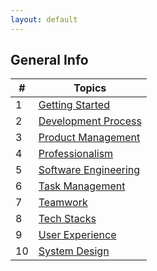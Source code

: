 ```yaml
---
layout: default
---
```



<title> Learning Software Engineering </title>

## General Info


| # | Topics |
|---|---|
| 1 | [Getting Started](Topics/Getting_Started.md)
| 2 | [Development Process](Topics/Development_Process.md#resources-for-development-process) | 
| 3| [Product Management](Topics/Product_Management.md#resources-for-product-management) | 
| 4 | [Professionalism](Topics/Professionalism.md#professionalism)|
| 5 | [Software Engineering](Topics/Software_Engineering.md#resources-for-software-engineering)|
| 6 | [Task Management](Topics/Task_Management_Software.md#resources-for-task-management-software) | 
| 7 | [Teamwork](Topics/Teamwork.md#resources-for-teamwork)
| 8 | [Tech Stacks](Topics/Tech_Stacks.md#tech-stacks)
| 9 | [User Experience](Topics/User_Experience.md#resources-for-user-experience) | 
| 10 | [System Design](Topics/System_Design.md#system-design) | 

